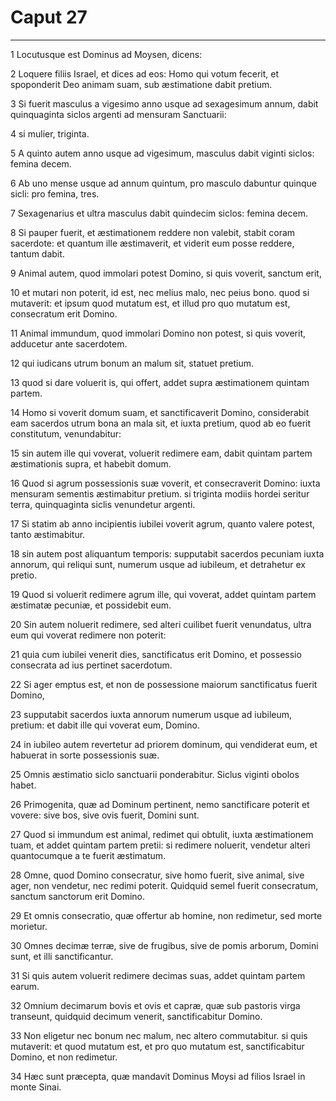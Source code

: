 # Caput 27

***

1 Locutusque est Dominus ad Moysen, dicens:

2 Loquere filiis Israel, et dices ad eos: Homo qui votum fecerit, et spoponderit Deo animam suam, sub æstimatione dabit pretium.

3 Si fuerit masculus a vigesimo anno usque ad sexagesimum annum, dabit quinquaginta siclos argenti ad mensuram Sanctuarii:

4 si mulier, triginta.

5 A quinto autem anno usque ad vigesimum, masculus dabit viginti siclos: femina decem.

6 Ab uno mense usque ad annum quintum, pro masculo dabuntur quinque sicli: pro femina, tres.

7 Sexagenarius et ultra masculus dabit quindecim siclos: femina decem.

8 Si pauper fuerit, et æstimationem reddere non valebit, stabit coram sacerdote: et quantum ille æstimaverit, et viderit eum posse reddere, tantum dabit.

9 Animal autem, quod immolari potest Domino, si quis voverit, sanctum erit,

10 et mutari non poterit, id est, nec melius malo, nec peius bono. quod si mutaverit: et ipsum quod mutatum est, et illud pro quo mutatum est, consecratum erit Domino.

11 Animal immundum, quod immolari Domino non potest, si quis voverit, adducetur ante sacerdotem.

12 qui iudicans utrum bonum an malum sit, statuet pretium.

13 quod si dare voluerit is, qui offert, addet supra æstimationem quintam partem.

14 Homo si voverit domum suam, et sanctificaverit Domino, considerabit eam sacerdos utrum bona an mala sit, et iuxta pretium, quod ab eo fuerit constitutum, venundabitur:

15 sin autem ille qui voverat, voluerit redimere eam, dabit quintam partem æstimationis supra, et habebit domum.

16 Quod si agrum possessionis suæ voverit, et consecraverit Domino: iuxta mensuram sementis æstimabitur pretium. si triginta modiis hordei seritur terra, quinquaginta siclis venundetur argenti.

17 Si statim ab anno incipientis iubilei voverit agrum, quanto valere potest, tanto æstimabitur.

18 sin autem post aliquantum temporis: supputabit sacerdos pecuniam iuxta annorum, qui reliqui sunt, numerum usque ad iubileum, et detrahetur ex pretio.

19 Quod si voluerit redimere agrum ille, qui voverat, addet quintam partem æstimatæ pecuniæ, et possidebit eum.

20 Sin autem noluerit redimere, sed alteri cuilibet fuerit venundatus, ultra eum qui voverat redimere non poterit:

21 quia cum iubilei venerit dies, sanctificatus erit Domino, et possessio consecrata ad ius pertinet sacerdotum.

22 Si ager emptus est, et non de possessione maiorum sanctificatus fuerit Domino,

23 supputabit sacerdos iuxta annorum numerum usque ad iubileum, pretium: et dabit ille qui voverat eum, Domino.

24 in iubileo autem revertetur ad priorem dominum, qui vendiderat eum, et habuerat in sorte possessionis suæ.

25 Omnis æstimatio siclo sanctuarii ponderabitur. Siclus viginti obolos habet.

26 Primogenita, quæ ad Dominum pertinent, nemo sanctificare poterit et vovere: sive bos, sive ovis fuerit, Domini sunt.

27 Quod si immundum est animal, redimet qui obtulit, iuxta æstimationem tuam, et addet quintam partem pretii: si redimere noluerit, vendetur alteri quantocumque a te fuerit æstimatum.

28 Omne, quod Domino consecratur, sive homo fuerit, sive animal, sive ager, non vendetur, nec redimi poterit. Quidquid semel fuerit consecratum, sanctum sanctorum erit Domino.

29 Et omnis consecratio, quæ offertur ab homine, non redimetur, sed morte morietur.

30 Omnes decimæ terræ, sive de frugibus, sive de pomis arborum, Domini sunt, et illi sanctificantur.

31 Si quis autem voluerit redimere decimas suas, addet quintam partem earum.

32 Omnium decimarum bovis et ovis et capræ, quæ sub pastoris virga transeunt, quidquid decimum venerit, sanctificabitur Domino.

33 Non eligetur nec bonum nec malum, nec altero commutabitur. si quis mutaverit: et quod mutatum est, et pro quo mutatum est, sanctificabitur Domino, et non redimetur.

34 Hæc sunt præcepta, quæ mandavit Dominus Moysi ad filios Israel in monte Sinai.


